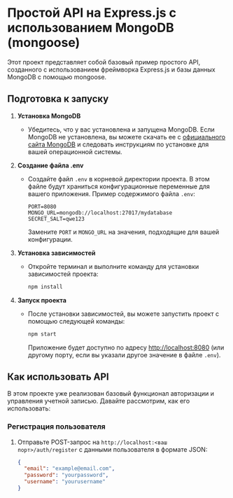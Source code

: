 # Простой API на Express.js с использованием MongoDB (mongoose)

Этот проект представляет собой базовый пример простого API, созданного с использованием фреймворка Express.js и базы данных MongoDB с помощью mongoose.

## Подготовка к запуску

1. **Установка MongoDB**
    - Убедитесь, что у вас установлена и запущена MongoDB. Если MongoDB не установлена, вы можете скачать ее с [официального сайта MongoDB](https://www.mongodb.com/try/download/community) и следовать инструкциям по установке для вашей операционной системы.

2. **Создание файла .env**
    - Создайте файл `.env` в корневой директории проекта. В этом файле будут храниться конфигурационные переменные для вашего приложения. Пример содержимого файла `.env`:

      ```dotenv
      PORT=8080
      MONGO_URL=mongodb://localhost:27017/mydatabase
      SECRET_SALT=qwe123
      ```

      Замените `PORT` и `MONGO_URL` на значения, подходящие для вашей конфигурации.

3. **Установка зависимостей**
    - Откройте терминал и выполните команду для установки зависимостей проекта:

      ```bash
      npm install
      ```

4. **Запуск проекта**
    - После установки зависимостей, вы можете запустить проект с помощью следующей команды:

      ```bash
      npm start
      ```

      Приложение будет доступно по адресу [http://localhost:8080](http://localhost:8080) (или другому порту, если вы указали другое значение в файле `.env`).

## Как использовать API

В этом проекте уже реализован базовый функционал авторизации и управления учетной записью. Давайте рассмотрим, как его использовать:

### Регистрация пользователя

1. Отправьте POST-запрос на `http://localhost:<ваш порт>/auth/register` с данными пользователя в формате JSON:

   ```json
   {
     "email": "example@email.com",
     "password": "yourpassword",
     "username": "yourusername"
   }



